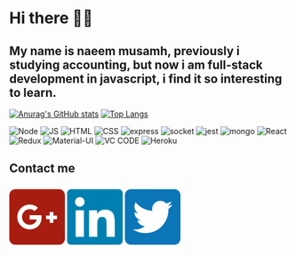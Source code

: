 # Hi there 🙋‍♂️

## My name is naeem musamh, previously i studying accounting, but now i am full-stack development in javascript, i find it so interesting to learn.

[![Anurag's GitHub stats](https://github-readme-stats.vercel.app/api?username=naeemmusamh&count_private=true&show_icons=true&theme=algolia)](https://github.com/anuraghazra/github-readme-stats)&nbsp;[![Top Langs](https://github-readme-stats.vercel.app/api/top-langs/?username=naeemmusamh&langs_count=8&layout=compact&theme=algolia)](https://github.com/anuraghazra/github-readme-stats)

![Node](https://img.shields.io/badge/-Node-informational?style=flat&logo=NPM&logoColor=white&color=025800)
![JS](https://img.shields.io/badge/-JavaScript-informational?style=flat&logo=javascript&logoColor=white&color=f7df1c)
![HTML](https://img.shields.io/badge/-HTML-informational?style=flat&logo=html5&logoColor=white&color=dc4a27)
![CSS](https://img.shields.io/badge/-CSS-informational?style=flat&logo=CSS3&logoColor=white&color=264bdc)
![express](https://img.shields.io/badge/-ExpressJS-informational?style=flat&logo=Express&logoColor=white&color=black)
![socket](https://img.shields.io/badge/⚡-Socket.io-informational?style=flat&logoColor=white&color=black)
![jest](https://img.shields.io/badge/-Jest-informational?style=flat&logo=Jest&logoColor=white&color=red)
![mongo](https://img.shields.io/badge/-mongo-informational?style=flat&logo=mongoDB&logoColor=white&color=green)
![React](https://img.shields.io/badge/-React-informational?style=flat&logo=React&logoColor=white&color=blue)
![Redux](https://img.shields.io/badge/-Redux-informational?style=flat&logo=Redux&logoColor=white&color=911bdc)
![Material-UI](https://img.shields.io/badge/-Materialui-informational?style=flat&logo=Material-UI&logoColor=white&color=269bdc)
![VC CODE](https://img.shields.io/badge/-VSCODE-informational?style=flat&logo=visual-studio-code&logoColor=white&color=269bdc)
![Heroku](https://img.shields.io/badge/-Heroku-informational?style=flat&logo=Heroku&logoColor=white&color=911bdc)

## Contact me

[![Gmail](https://raw.githubusercontent.com/naeemmusamh/NaeemMusamh/390794843210fd1f9da2adafec7dca3b5524b90f/image/Gmail.svg)](https://naeem.musamh@gmail.com)
[![linked-in](https://raw.githubusercontent.com/naeemmusamh/NaeemMusamh/390794843210fd1f9da2adafec7dca3b5524b90f/image/Linkedin.svg)](https://www.linkedin.com/in/naeem-musamh-b91566156/)
[![Twitter](https://raw.githubusercontent.com/naeemmusamh/NaeemMusamh/390794843210fd1f9da2adafec7dca3b5524b90f/image/Twitter.svg)](https://twitter.com/naeem_musamh)
